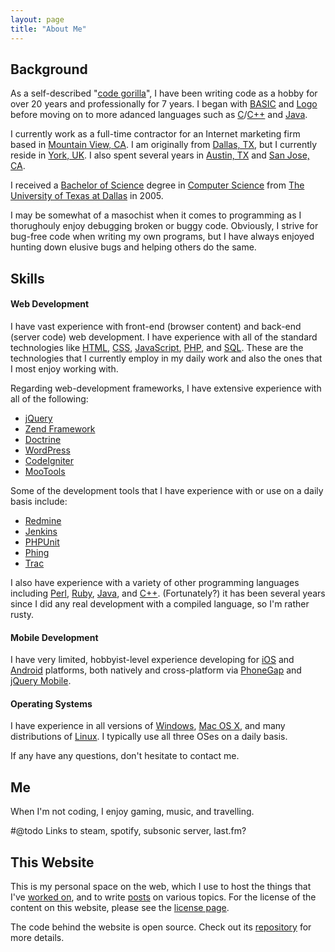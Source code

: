 ```yaml
---
layout: page
title: "About Me"
---
```


## Background

As a self-described "[code gorilla](http://en.wikipedia.org/wiki/Computer_programmer)", I have been writing code as a hobby for over 20 years and professionally for 7 years. I began with [BASIC](http://en.wikipedia.org/wiki/BASIC_Programming) and [Logo](http://en.wikipedia.org/wiki/Logo_%28programming_language%29) before moving on to more adanced languages such as [C](http://en.wikipedia.org/wiki/C_%28programming_language%29)/[C++](http://en.wikipedia.org/wiki/C%2B%2B) and [Java](http://en.wikipedia.com/wiki/Java_%28programming_language%29).

I currently work as a full-time contractor for an Internet marketing firm based in [Mountain View, CA](http://en.wikipedia.org/wiki/Mountain_View,_California). I am originally from [Dallas, TX](http://en.wikipedia.org/wiki/Dallas), but I currently reside in [York, UK](http://en.wikipedia.org/wiki/York). I also spent several years in [Austin, TX](http://en.wikipedia.org/wiki/Austin,_Texas) and [San Jose, CA](http://en.wikipedia.org/wiki/San_Jose,_California).

I received a [Bachelor of Science](http://en.wikipedia.org/wiki/Bachelor_of_Science) degree in [Computer Science](http://en.wikipedia.org/wiki/Computer_science) from [The University of Texas at Dallas](http://www.utdallas.edu/) in 2005.

I may be somewhat of a masochist when it comes to programming as I thorughouly enjoy debugging broken or buggy code. Obviously, I strive for bug-free code when writing my own programs, but I have always enjoyed hunting down elusive bugs and helping others do the same.

## Skills

#### Web Development

I have vast experience with front-end (browser content) and back-end (server code) web development. I have experience with all of the standard technologies like [HTML](http://en.wikipedia.org/wiki/HTML), [CSS](http://en.wikipedia.org/wiki/Cascading_Style_Sheets), [JavaScript](http://en.wikipedia.org/wiki/JavaScript), [PHP](http://en.wikipedia.org/wiki/PHP), and [SQL](http://en.wikipedia.org/wiki/SQL). These are the technologies that I currently employ in my daily work and also the ones that I most enjoy working with.

Regarding web-development frameworks, I have extensive experience with all of the following:

* [jQuery](http://jquery.com/)
* [Zend Framework](http://framework.zend.com/)
* [Doctrine](http://www.doctrine-project.org/)
* [WordPress](http://wordpress.org/)
* [CodeIgniter](http://codeigniter.com/)
* [MooTools](http://mootools.net/)

Some of the development tools that I have experience with or use on a daily basis include:

* [Redmine](http://redmine.org/)
* [Jenkins](http://jenkins-ci.org/)
* [PHPUnit](http://phpunit.de/)
* [Phing](http://phing.info/)
* [Trac](http://trac.edgewall.org/)

I also have experience with a variety of other programming languages including [Perl](http://en.wikipedia.com/wiki/Perl), [Ruby](http://en.wikipedia.org/wiki/Ruby_%28programming_language%29), [Java](http://en.wikipedia.org/wiki/Java_%28programming_language%29), and [C++](http://en.wikipedia.org/wiki/C%2B%2B). (Fortunately?) it has been several years since I did any real development with a compiled language, so I'm rather rusty.

#### Mobile Development

I have very limited, hobbyist-level experience developing for [iOS](http://www.apple.com/ios) and [Android](http://www.android.com) platforms, both natively and cross-platform via [PhoneGap](http://phonegap.com/) and [jQuery Mobile](http://jquerymobile.com/).

#### Operating Systems

I have experience in all versions of [Windows](http://windows.microsoft.com/), [Mac OS X](http://www.apple.com/osx/), and many distributions of [Linux](http://en.wikipedia.org/wiki/Linux). I typically use all three OSes on a daily basis.

If any have any questions, don't hesitate to contact me.

## Me

When I'm not coding, I enjoy gaming, music, and travelling.

#@todo Links to steam, spotify, subsonic server, last.fm?

## This Website

This is my personal space on the web, which I use to host the things that I've [worked on](/projects), and to write [posts](/blog) on various topics. For the license of the content on this website, please see the [license page](/license).

The code behind the website is open source. Check out its [repository](http://github.com/rexmac/rexmac.com) for more details.
